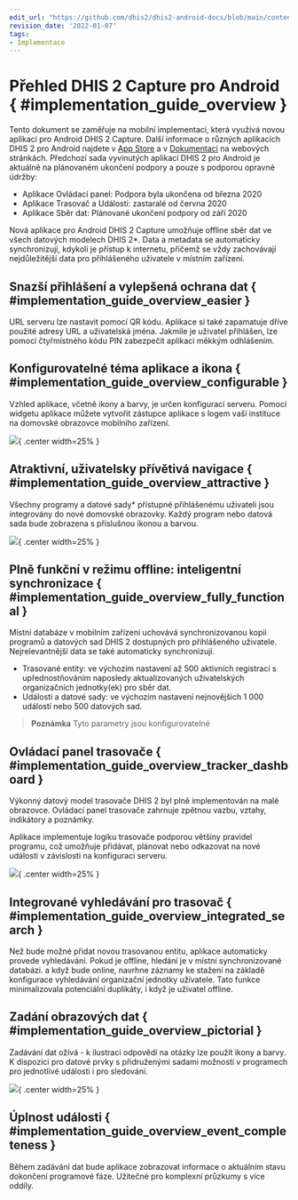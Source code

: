 ```yaml
---
edit_url: "https://github.com/dhis2/dhis2-android-docs/blob/main/content/implementation-guide/dhis2-capture-android-overview.md"
revision_date: '2022-01-07'
tags:
- Implementace
---
```


# Přehled DHIS 2 Capture pro Android { #implementation_guide_overview }

Tento dokument se zaměřuje na mobilní implementaci, která využívá novou aplikaci pro Android DHIS 2 Capture. Další informace o různých aplikacích DHIS 2 pro Android najdete v [App Store](https://www.dhis2.org/app-store) a v [Dokumentaci](https://www.dhis2.org/android-documentation) na webových stránkách. Předchozí sada vyvinutých aplikací DHIS 2 pro Android je aktuálně na plánovaném ukončení podpory a pouze s podporou opravné údržby:

* Aplikace Ovládací panel: Podpora byla ukončena od března 2020
* Aplikace Trasovač a Události: zastaralé od června 2020
* Aplikace Sběr dat: Plánované ukončení podpory od září 2020

Nová aplikace pro Android DHIS 2 Capture umožňuje offline sběr dat ve všech datových modelech DHIS 2\*. Data a metadata se automaticky synchronizují, kdykoli je přístup k internetu, přičemž se vždy zachovávají nejdůležitější data pro přihlášeného uživatele v místním zařízení.

## Snazší přihlášení a vylepšená ochrana dat { #implementation_guide_overview_easier }


URL serveru lze nastavit pomocí QR kódu. Aplikace si také zapamatuje dříve použité adresy URL a uživatelská jména. Jakmile je uživatel přihlášen, lze pomocí čtyřmístného kódu PIN zabezpečit aplikaci měkkým odhlášením.


## Konfigurovatelné téma aplikace a ikona { #implementation_guide_overview_configurable }


Vzhled aplikace, včetně ikony a barvy, je určen konfigurací serveru. Pomocí widgetu aplikace můžete vytvořit zástupce aplikace s logem vaší instituce na domovské obrazovce mobilního zařízení.

![](resources/images/implementation-guide-login.gif){ .center width=25% }

## Atraktivní, uživatelsky přívětivá navigace { #implementation_guide_overview_attractive }


Všechny programy a datové sady\* přístupné přihlášenému uživateli jsou integrovány do nové domovské obrazovky. Každý program nebo datová sada bude zobrazena s příslušnou ikonou a barvou.

![](resources/images/implementation-guide-user_friendly.gif){ .center width=25% }

## Plně funkční v režimu offline: inteligentní synchronizace { #implementation_guide_overview_fully_functional }


Místní databáze v mobilním zařízení uchovává synchronizovanou kopii programů a datových sad DHIS 2 dostupných pro přihlášeného uživatele. Nejrelevantnější data se také automaticky synchronizují.

* Trasované entity: ve výchozím nastavení až 500 aktivních registrací s upřednostňováním naposledy aktualizovaných uživatelských organizačních jednotky(ek) pro sběr dat.
* Události a datové sady: ve výchozím nastavení nejnovějších 1 000 událostí nebo 500 datových sad.

> **Poznámka**
> Tyto parametry jsou konfigurovatelné

## Ovládací panel trasovače { #implementation_guide_overview_tracker_dashboard }


Výkonný datový model trasovače DHIS 2 byl plně implementován na malé obrazovce. Ovládací panel trasovače zahrnuje zpětnou vazbu, vztahy, indikátory a poznámky.

Aplikace implementuje logiku trasovače podporou většiny pravidel programu, což umožňuje přidávat, plánovat nebo odkazovat na nové události v závislosti na konfiguraci serveru.

![](resources/images/implementation-guide-tracker_search.png){ .center width=25% }

## Integrované vyhledávání pro trasovač { #implementation_guide_overview_integrated_search }


Než bude možné přidat novou trasovanou entitu, aplikace automaticky provede vyhledávání. Pokud je offline, hledání je v místní synchronizované databázi. a když bude online, navrhne záznamy ke stažení na základě konfigurace vyhledávání organizační jednotky uživatele. Tato funkce minimalizovala potenciální duplikáty, i když je uživatel offline.

## Zadání obrazových dat { #implementation_guide_overview_pictorial }


Zadávání dat ožívá - k ilustraci odpovědí na otázky lze použít ikony a barvy. K dispozici pro datové prvky s přidruženými sadami možností v programech pro jednotlivé události i pro sledování.

![](resources/images/implementation-guide-pictorial_entry.gif){ .center width=25% }

## Úplnost události { #implementation_guide_overview_event_completeness }


Během zadávání dat bude aplikace zobrazovat informace o aktuálním stavu dokončení programové fáze. Užitečné pro komplexní průzkumy s více oddíly.

